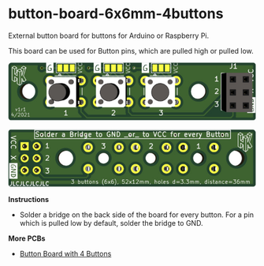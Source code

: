 # button-board-6x6mm-4buttons

External button board for buttons for Arduino or Raspberry Pi.

This board can be used for Button pins, which are pulled high or pulled low.

![PCB front](./images/front.jpg)

![PCB back](./images/back.jpg)

__Instructions__

- Solder a bridge on the back side of the board for every button. For a pin which is pulled low by default, solder the bridge to GND.

__More PCBs__

- [Button Board with 4 Buttons](https://github.com/zytzeiche/button-board-6x6mm-4buttons)
